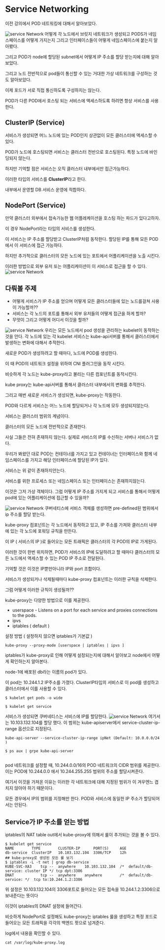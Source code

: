 # Service Networking
이전 강의에서 POD 네트워킹에 대해서 알아보았다.

![service Network](../contents/serviceNetwork01.PNG)
어떻게 각 노드에서 브릿지 네트워크가 생성되고 PODS가 네임스페이스를 어떻게 가지는지 그리고 인터페이스들이 어떻게 네임스페이스에 붙는지 알아봤다.

그리고 POD가 node에 할당된 subnet에서 어떻게 IP 주소를 할당 받는지에 대해 알아보았다.

그리고 노드 전반적으로 pod들이 통신할 수 있는 거대한 가상 네트워크를 구성하는 것도 알아보았다.

이제 포드가 서로 직접 통신하도록 구성하지는 않는다.

POD가 다른 POD에서 호스팅 되는 서비스에 액세스하도록 하려면 항상 서비스를 사용한다.

## ClusterIP (Service)
서비스가 생성되면 머느 노드에 있는 POD인지 상관없이 모든 클러스터에 액세스할 수 있다.

POD가 노드에 호스팅되면 서비스는 클러스터 전반으로 호스팅된다. 특정 노드에 바인딩되지 않는다.

하지만 기억할 점은 서비스는 오직 클러스터 내부에서만 접근가능하다.

이러한 타입의 서비스를 **ClusterIP**라고 한다.

내부에서 운영할 DB 서비스 운영에 적합하다.

## NodePort (Service)
만약 클러스터 외부에서 접속가능한 웹 어플레케이션을 호스팅 하는 파드가 있다고하자.

이 경우 NodePort라는 타입의 서비스를 생성한다.

이 서비스는 IP 주소를 할당받고 ClusterIP처럼 동작한다. 할당된 IP를 통해 모든 POD에서 이 서비스에 접근 가능하다.

하지만 추가적으로 클러스터의 모든 노드에 있는 포트에서 어플리케이션을 노출 시킨다.

이러한 방법으로 외부 유저 또는 어플리케이션이 이 서비스로 접근을 할 수 있다.
![service Network](../contents/serviceNetwork03.PNG)

## 다뤄볼 주제
* 어떻게 서비스가 IP 주소를 얻으며 어떻게 모든 클러스터들에 있는 노드를걸쳐 사용이 가능할까??
* 서비스는 각 노드의 포트를 통해서 외부 유저들의 어떻게 접근을 하게 할까?
* 무엇이 그리고 어떻게 어디서 이것을 할까?

![service Network](../contents/serviceNetwork04.PNG)
우리는 모든 노드에서 pod 생성을 관리하는 kubelet이 동작하는 것을 안다. 각 노드에 있는 각 kubelet 서비스는 kube-api서버를 통해서 클러스터에서 발생하는 변화에 대해서 추적한다.

새로운 POD가 생성하려고 할 때마다, 노드에 POD를 생성한다.

이 때 POD의 네트워크 설정을 위하여 CNI 플러그인을 동작 시킨다.

비슷하게 각 노드는 kube-proxy라고 불리는 다른 컴포넌트를 동작시킨다.

kube proxy는 kube-api서버를 통해서 클러스터 내부에서의 변화를 추적한다.

그리고 매번 새로운 서비스가 생성되면, kube-proxy는 작동한다.

POD와 다르게 서비스는 어느 노드에 할당되거나 각 노드에 모두 생성되지않는다.

서비스는 클러스터 범위의 계념이다.

클러스터의 모든 노드에 전반적으로 존재한다.

사실 그들은 전혀 존재하지 않는다. 실제로 서비스의 IP를 수신하는 서버나 서비스가 없다.

우리가 봐왔던 대로 POD는 컨테이너를 가지고 있고 컨테이너는 인터페이스와 함께 네임스페이스를 가지고 해당 인터페이스에 할당된 IP가 있다.

서비스는 위 같이 존재하지안는다.

서비스를 위한 프로세스 또는 네임스페이스 또는 인터페이스는 존재하지않는다.

이것은 그저 가상 객체이다. 그럼 어떻게 IP 주소를 가지게 되고 서비스를 통해서 어떻게 pod에 있는 어플리케이션에 접근할 수 있을까?

![service Network](../contents/serviceNetwork05.PNG)
쿠버네티스에 서비스 객체를 생성하면 pre-defined된 범위에서 ip 주소를 할당 받는다.

kube-proxy 컴포넌트는 각 노드에서 동작하고 있고, IP 주소를 가져와 클러스터 내부에 있는 각 노드에 포워딩 규칙을 만든다. 

이 IP ( 서비스의 IP )로 들어오는 모든 트래픽은 클러스터의 각 POD의 IP로 가게된다.

이러한 것이 한번 위치하면, POD가 서비스의 IP에 도달하려고 할 때마다 클러스터의 모든 노드에서 액세스할 수 있는 POD IP 주소로 전달된다.

기억할 것은 이것은 IP뿐만아니라 IP와 port 조합이다.

서비스가 생성되거나 삭제될때마다 kube-proxy 컴포넌트는 이러한 규칙을 삭제한다.

그럼 어떻게 이러한 규칙이 생성될까??

kube-proxy는 다양한 방법으로 이를 제공한다.
* userspace - Listens on a port for each service and proxies connections to the pods.
* ipvs
* iptables ( default )

설정 방법 ( 설정하지 않으면 iptables가 기본값 )
```
kube-proxy --proxy-mode [userspace | iptables | ipvs ]
```

iptables가 kube-proxy로 인해 어떻게 설정되는지에 대해서 알아보고 node에서 어떻게 확인하는지 알아본다.

node-1에 배포된 db라는 이름의 pod가 있다.

이 pod는 10.244.1.2 IP주소를 가졌다. ClusterIP타입의 서비스로 이 pod를 생성하고 클러스터에서 이를 사용할 수 있다.

```
$ kubelet get pods -o wide

$ kubelet get service
```
서비스가 생성되면 쿠버네티스는 서비스에 IP를 할당한다.
![service Network](../contents/serviceNetwork07.PNG)
여기서는 10.103.132.104를 할당 했다. 이 범위는 kube-apiserver에서 service-cluster-ip-range 옵션으로 지정된다.
```
kube-api-server --service-cluster-ip-range ipNet (Default: 10.0.0.0/24 )

$ ps aux | grpe kube-api-server
 
```
pod 네트워크를 설정할 때, 10.244.0.0/16의 POD 네트워크의 CIDR 범위를 제공한다. 이는 POD에 10.244.0.0 에서 10.244.255.255 범위의 주소를 할당시켜준다.

여기서 이것을 가져온 이유는 이러한 각 네트워크에 대해 지정된 범위가 이 겨우엔느 겹치지 않아야 하기 때문이다.

모든 경우에서 IP의 범위를 지정해만 한다. POD와 서비스에 동일한 IP 주소가 할당되어서는 안된다.

## Service가 IP 주소를 얻는 방법
iptables의 NAT table out에서 kube-proxy에 의해서 룰이 추가되는 것을 볼 수 있다.
```
$ kubelet get service
NAME        TYPE        CLUSTER-IP      PORT(S)     AGE
db-service  ClusterIP   10.103.132.104  3306/TCP    12h
## kube-proxy로 생성된 모든 룰 보기
$ iptables -L -t net | grep db-service
KUBE-SVC-XA3    tcp --  anywhere    10.103.132.104  /*  default/db-service: cluster IP */ tcp dpt:3306
DNAT            tcp --  anywhere    anywhere        /*  default/db-service: */  tcp to:10.244.1.2:3306
```

위 설정은 10.103.132.104의 3306포트로 들어오는 모든 접속을 10.244.1.2:3306으로 보내준다는 뜻이다

이것이 iptables의 DNAT 설정에 들어간다.

비슷하게 NodePort로 설정해도 kube-proxy는 iptables 룰을 생성하고 특정 포드로 들어오는 모든 트래픽을 각각의 백엔드 팟으로 넘겨준다.

log에서 내용을 확인할 수 있다.
```
cat /var/log/kube-proxy.log
```

